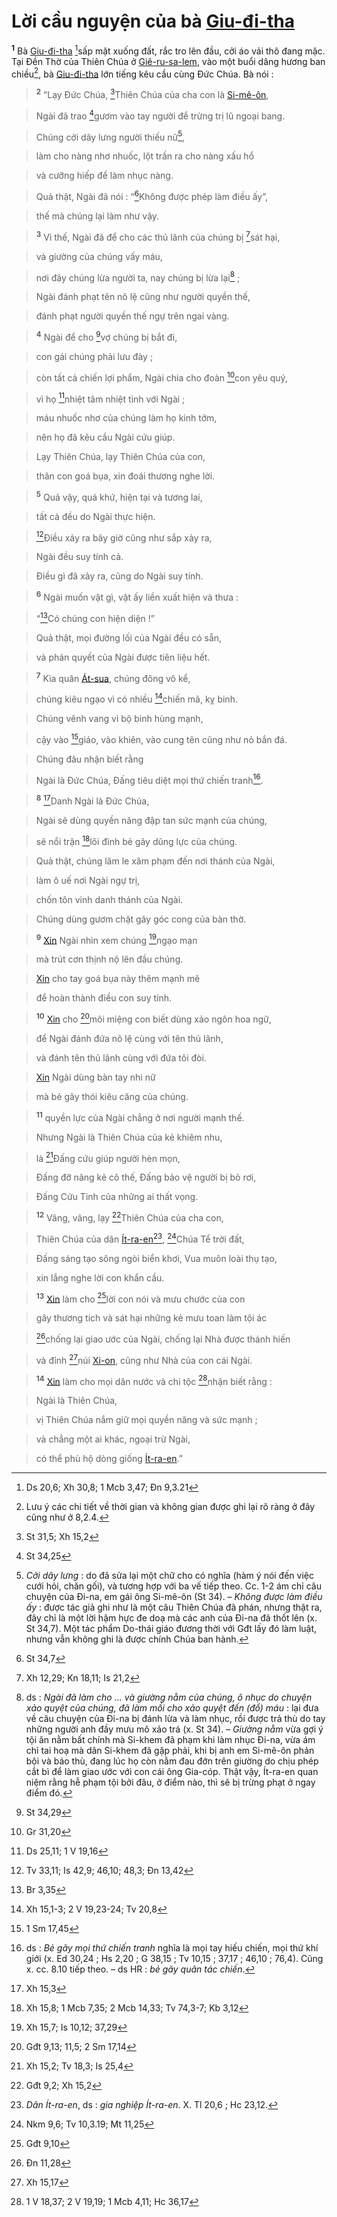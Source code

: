 # Lời cầu nguyện của bà [Giu-đi-tha]()
<sup><b>1</b></sup> Bà [Giu-đi-tha]() [^1*]sấp mặt xuống đất, rắc tro lên đầu, cởi áo vải thô đang mặc. Tại Đền Thờ của Thiên Chúa ở [Giê-ru-sa-lem](), vào một buổi dâng hương ban chiều[^1], bà [Giu-đi-tha]() lớn tiếng kêu cầu cùng Đức Chúa. Bà nói :


> <sup><b>2</b></sup> “Lạy Đức Chúa, [^2*]Thiên Chúa của cha con là [Si-mê-ôn](),
>


> Ngài đã trao [^3*]gươm vào tay người để trừng trị lũ ngoại bang.
>


> Chúng cởi dây lưng người thiếu nữ[^2],
>


> làm cho nàng nhơ nhuốc, lột trần ra cho nàng xấu hổ
>


> và cưỡng hiếp để làm nhục nàng.
>


> Quả thật, Ngài đã nói : “[^4*]Không được phép làm điều ấy”,
>


> thế mà chúng lại làm như vậy.
>


> <sup><b>3</b></sup> Vì thế, Ngài đã để cho các thủ lãnh của chúng bị [^5*]sát hại,
>


> và giường của chúng vấy máu,
>


> nơi đây chúng lừa người ta, nay chúng bị lừa lại[^3] ;
>


> Ngài đánh phạt tên nô lệ cũng như người quyền thế,
>


> đánh phạt người quyền thế ngự trên ngai vàng.
>


> <sup><b>4</b></sup> Ngài để cho [^6*]vợ chúng bị bắt đi,
>


> con gái chúng phải lưu đày ;
>


> còn tất cả chiến lợi phẩm, Ngài chia cho đoàn [^7*]con yêu quý,
>


> vì họ [^8*]nhiệt tâm nhiệt tình với Ngài ;
>


> máu nhuốc nhơ của chúng làm họ kinh tởm,
>


> nên họ đã kêu cầu Ngài cứu giúp.
>


> Lạy Thiên Chúa, lạy Thiên Chúa của con,
>


> thân con goá bụa, xin đoái thương nghe lời.
>


> <sup><b>5</b></sup> Quả vậy, quá khứ, hiện tại và tương lai,
>


> tất cả đều do Ngài thực hiện.
>


> [^9*]Điều xảy ra bây giờ cũng như sắp xảy ra,
>


> Ngài đều suy tính cả.
>


> Điều gì đã xảy ra, cũng do Ngài suy tính.
>


> <sup><b>6</b></sup> Ngài muốn vật gì, vật ấy liền xuất hiện và thưa :
>


> “[^10*]Có chúng con hiện diện !”
>


> Quả thật, mọi đường lối của Ngài đều có sẵn,
>


> và phán quyết của Ngài được tiên liệu hết.
>


> <sup><b>7</b></sup> Kìa quân [Át-sua](), chúng đông vô kể,
>


> chúng kiêu ngạo vì có nhiều [^11*]chiến mã, kỵ binh.
>


> Chúng vênh vang vì bộ binh hùng mạnh,
>


> cậy vào [^12*]giáo, vào khiên, vào cung tên cũng như nỏ bắn đá.
>


> Chúng đâu nhận biết rằng
>


> Ngài là Đức Chúa, Đấng tiêu diệt mọi thứ chiến tranh[^4].
>


> <sup><b>8</b></sup> [^13*]Danh Ngài là Đức Chúa,
>


> Ngài sẽ dùng quyền năng đập tan sức mạnh của chúng,
>


> sẽ nổi trận [^14*]lôi đình bẻ gãy dũng lực của chúng.
>


> Quả thật, chúng lăm le xâm phạm đến nơi thánh của Ngài,
>


> làm ô uế nơi Ngài ngự trị,
>


> chốn tôn vinh danh thánh của Ngài.
>


> Chúng dùng gươm chặt gãy góc cong của bàn thờ.
>


> <sup><b>9</b></sup> [Xin]() Ngài nhìn xem chúng [^15*]ngạo mạn
>


> mà trút cơn thịnh nộ lên đầu chúng.
>


> [Xin]() cho tay goá bụa này thêm mạnh mẽ
>


> để hoàn thành điều con suy tính.
>


> <sup><b>10</b></sup> [Xin]() cho [^16*]môi miệng con biết dùng xảo ngôn hoa ngữ,
>


> để Ngài đánh đứa nô lệ cùng với tên thủ lãnh,
>


> và đánh tên thủ lãnh cùng với đứa tôi đòi.
>


> [Xin]() Ngài dùng bàn tay nhi nữ
>


> mà bẻ gãy thói kiêu căng của chúng.
>


> <sup><b>11</b></sup> quyền lực của Ngài chẳng ở nơi người mạnh thế.
>


> Nhưng Ngài là Thiên Chúa của kẻ khiêm nhu,
>


> là [^18*]Đấng cứu giúp người hèn mọn,
>


> Đấng đỡ nâng kẻ cô thế, Đấng bảo vệ người bị bỏ rơi,
>


> Đấng Cứu Tinh của những ai thất vọng.
>


> <sup><b>12</b></sup> Vâng, vâng, lạy [^19*]Thiên Chúa của cha con,
>


> Thiên Chúa của dân [Ít-ra-en]()[^6], [^20*]Chúa Tể trời đất,
>


> Đấng sáng tạo sông ngòi biển khơi, Vua muôn loài thụ tạo,
>


> xin lắng nghe lời con khẩn cầu.
>


> <sup><b>13</b></sup> [Xin]() làm cho [^21*]lời con nói và mưu chước của con
>


> gây thương tích và sát hại những kẻ mưu toan làm tội ác
>


> [^22*]chống lại giao ước của Ngài, chống lại Nhà được thánh hiến
>


> và đỉnh [^23*]núi [Xi-on](), cũng như Nhà của con cái Ngài.
>


> <sup><b>14</b></sup> [Xin]() làm cho mọi dân nước và chi tộc [^24*]nhận biết rằng :
>


> Ngài là Thiên Chúa,
>


> vị Thiên Chúa nắm giữ mọi quyền năng và sức mạnh ;
>


> và chẳng một ai khác, ngoại trừ Ngài,
>


> có thể phù hộ dòng giống [Ít-ra-en]().”
>

[^1]: Lưu ý các chi tiết về thời gian và không gian được ghi lại rõ ràng ở đây cũng như ở 8,2.4.
[^2]: *Cởi dây lưng* : do đã sửa lại một chữ cho có nghĩa (hàm ý nói đến việc cưới hỏi, chăn gối), và tương hợp với ba vế tiếp theo. Cc. 1-2 ám chỉ câu chuyện của Đi-na, em gái ông Si-mê-ôn (St 34). – *Không được làm điều ấy* : được tác giả ghi như là một câu Thiên Chúa đã phán, nhưng thật ra, đây chỉ là một lời hậm hực đe doạ mà các anh của Đi-na đã thốt lên (x. St 34,7). Một tác phẩm Do-thái giáo đương thời với Gđt lấy đó làm luật, nhưng vẫn không ghi là được chính Chúa ban hành.
[^3]: ds : *Ngài đã làm cho ... và giường nằm của chúng, ô nhục do chuyện xảo quyệt của chúng, đã làm mồi cho xảo quyệt đến (đổ) máu* : lại đưa về câu chuyện của Đi-na bị đánh lừa và làm nhục, rồi được trả thù do tay những người anh đầy mưu mô xảo trá (x. St 34). – *Giường nằm* vừa gợi ý tội ăn nằm bất chính mà Si-khem đã phạm khi làm nhục Đi-na, vừa ám chỉ tai hoạ mà dân Si-khem đã gặp phải, khi bị anh em Si-mê-ôn phản bội và báo thù, đang lúc họ còn nằm đau đớn trên giường do chịu phép cắt bì để làm giao ước với con cái ông Gia-cóp. Thật vậy, Ít-ra-en quan niệm rằng hễ phạm tội bởi đâu, ở điểm nào, thì sẽ bị trừng phạt ở ngay điểm đó.
[^4]: ds : *Bẻ gãy mọi thứ chiến tranh* nghĩa là mọi tay hiếu chiến, mọi thứ khí giới (x. Ed 30,24 ; Hs 2,20 ; G 38,15 ; Tv 10,15 ; 37,17 ; 46,10 ; 76,4). Cũng x. cc. 8.10 tiếp theo. – ds HR : *bẻ gãy quân tác chiến*.
[^6]: *Dân Ít-ra-en*, ds : *gia nghiệp Ít-ra-en*. X. Tl 20,6 ; Hc 23,12.
[^1*]: Ds 20,6; Xh 30,8; 1 Mcb 3,47; Đn 9,3.21
[^2*]: St 31,5; Xh 15,2
[^3*]: St 34,25
[^4*]: St 34,7
[^5*]: Xh 12,29; Kn 18,11; Is 21,2
[^6*]: St 34,29
[^7*]: Gr 31,20
[^8*]: Ds 25,11; 1 V 19,16
[^9*]: Tv 33,11; Is 42,9; 46,10; 48,3; Đn 13,42
[^10*]: Br 3,35
[^11*]: Xh 15,1-3; 2 V 19,23-24; Tv 20,8
[^12*]: 1 Sm 17,45
[^13*]: Xh 15,3
[^14*]: Xh 15,8; 1 Mcb 7,35; 2 Mcb 14,33; Tv 74,3-7; Kb 3,12
[^15*]: Xh 15,7; Is 10,12; 37,29
[^16*]: Gđt 9,13; 11,5; 2 Sm 17,14
[^18*]: Xh 15,2; Tv 18,3; Is 25,4
[^19*]: Gđt 9,2; Xh 15,2
[^20*]: Nkm 9,6; Tv 10,3.19; Mt 11,25
[^21*]: Gđt 9,10
[^22*]: Đn 11,28
[^23*]: Xh 15,17
[^24*]: 1 V 18,37; 2 V 19,19; 1 Mcb 4,11; Hc 36,17